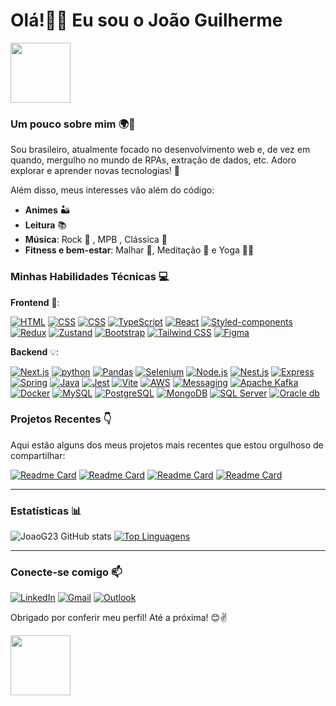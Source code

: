# **Olá!👋😄 Eu sou o João Guilherme**

<img src="https://c.tenor.com/4kIHjPaMiDoAAAAi/the-blobs-live-on-waving.gif" width="96"/>

### **Um pouco sobre mim** 🌍🚀

Sou brasileiro, atualmente focado no desenvolvimento web e, de vez em quando, mergulho no mundo de RPAs, extração de dados, etc. Adoro explorar e aprender novas tecnologias! 🚀

Além disso, meus interesses vão além do código:
- **Animes** 🏜️
- **Leitura** 📚
- **Música**: Rock 🎸 , MPB , Clássica 🎻
- **Fitness e bem-estar**: Malhar 💪, Meditação 🧘 e Yoga 🤸🏽

<h3>Minhas Habilidades Técnicas 💻</h3>

**Frontend** 🌟:

[![HTML](https://img.shields.io/badge/HTML-239120?style=for-the-badge&logo=html5&logoColor=white)](https://developer.mozilla.org/en-US/docs/Web/HTML)
[![CSS](https://img.shields.io/badge/CSS-1572B6?style=for-the-badge&logo=css3&logoColor=white)](https://developer.mozilla.org/en-US/docs/Web/CSS)
[![CSS](https://img.shields.io/badge/JavaScript-F7DF1E?style=for-the-badge&logo=JavaScript&logoColor=black)](https://developer.mozilla.org/en-US/docs/Web/javascript)
[![TypeScript](https://img.shields.io/badge/TypeScript-3178C6?style=for-the-badge&logo=typescript&logoColor=white)](https://www.typescriptlang.org/)
[![React](https://img.shields.io/badge/React-20232A?style=for-the-badge&logo=react&logoColor=61DAFB)](https://reactjs.org/)
[![Styled-components](https://img.shields.io/badge/Styled_components-DB7093?style=for-the-badge&logo=styled-components&logoColor=white)](https://styled-components.com/)
[![Redux](https://img.shields.io/badge/Redux-764ABC?style=for-the-badge&logo=redux&logoColor=white)](https://redux.js.org/)
[![Zustand](https://img.shields.io/badge/Zustand-FF3E00?style=for-the-badge&logo=zustand&logoColor=white)](https://zustand.surge.sh/)
[![Bootstrap](https://img.shields.io/badge/Bootstrap-7952B3?style=for-the-badge&logo=bootstrap&logoColor=white)](https://getbootstrap.com/)
[![Tailwind CSS](https://img.shields.io/badge/Tailwind_CSS-38B2AC?style=for-the-badge&logo=tailwind-css&logoColor=white)](https://tailwindcss.com/)
[![Figma](https://img.shields.io/badge/Figma-F24E1E?style=for-the-badge&logo=figma&logoColor=white)](https://www.figma.com/)

**Backend** 💡:

[![Next.js](https://img.shields.io/badge/Next.js-000000?style=for-the-badge&logo=next.js&logoColor=white)](https://nextjs.org/)
[![python](https://img.shields.io/badge/python-3670A0?style=for-the-badge&logo=python&logoColor=ffdd54)](https://python.org/)
[![Pandas](https://img.shields.io/badge/Pandas-150458?style=for-the-badge&logo=pandas&logoColor=white)](https://pandas.pydata.org/)
[![Selenium](https://img.shields.io/badge/Selenium-43B02A?style=for-the-badge&logo=selenium&logoColor=white)](https://www.selenium.dev/)
[![Node.js](https://img.shields.io/badge/Node.js-339933?style=for-the-badge&logo=node.js&logoColor=white)](https://nodejs.org/)
[![Nest.js](https://img.shields.io/badge/Nest.js-E0234E?style=for-the-badge&logo=nestjs&logoColor=white)](https://nestjs.com/)
[![Express](https://img.shields.io/badge/Express.js-404D59?style=for-the-badge)]()
[![Spring](https://img.shields.io/badge/Spring-6DB33F?style=for-the-badge&logo=spring&logoColor=white)](https://spring.io/)
[![Java](https://img.shields.io/badge/Java-ED8B00?style=for-the-badge&logo=openjdk&logoColor=white)](https://www.java.com/)
[![Jest](https://img.shields.io/badge/Jest-C21325?style=for-the-badge&logo=jest&logoColor=white)](https://jestjs.io/)
[![Vite](https://img.shields.io/badge/Vite-646CFF?style=for-the-badge&logo=vite&logoColor=white)](https://vitejs.dev/)
[![AWS](https://img.shields.io/badge/AWS-232F3E?style=for-the-badge&logo=amazon-aws&logoColor=white)](https://aws.amazon.com/)
[![Messaging](https://img.shields.io/badge/Messaging-00AAEE?style=for-the-badge&logo=messaging&logoColor=white)](https://pt.wikipedia.org/wiki/Mensageiria)
[![Apache Kafka](https://img.shields.io/badge/Apache%20Kafka-231F20?style=for-the-badge&logo=apachekafka&logoColor=white)](https://kafka.apache.org/)
[![Docker](https://img.shields.io/badge/Docker-2496ED?style=for-the-badge&logo=docker&logoColor=white)](https://www.docker.com/)
[![MySQL](https://img.shields.io/badge/MySQL-4479A1?style=for-the-badge&logo=mysql&logoColor=white)](https://www.mysql.com/)
[![PostgreSQL](https://img.shields.io/badge/PostgreSQL-336791?style=for-the-badge&logo=postgresql&logoColor=white)](https://www.postgresql.org/)
[![MongoDB](https://img.shields.io/badge/MongoDB-47A248?style=for-the-badge&logo=mongodb&logoColor=white)](https://www.mongodb.com/)
[![SQL Server](https://img.shields.io/badge/SQL_Server-CC2927?style=for-the-badge&logo=microsoft-sql-server&logoColor=white)](https://www.microsoft.com/en-us/sql-server)
[![Oracle db](https://img.shields.io/badge/Oracle-F80000?style=for-the-badge&logo=Oracle&logoColor=white)]()

### Projetos Recentes 👇

Aqui estão alguns dos meus projetos mais recentes que estou orgulhoso de compartilhar:

[![Readme Card](https://github-readme-stats.vercel.app/api/pin/?username=JoaoG23&repo=GContas)](https://github.com/JoaoG23/GContas)
[![Readme Card](https://github-readme-stats.vercel.app/api/pin/?username=JoaoG23&repo=e-commerce-api)](https://github.com/JoaoG23/e-commerce-api)
[![Readme Card](https://github-readme-stats.vercel.app/api/pin/?username=JoaoG23&repo=fx-financas)](https://github.com/JoaoG23/fx-financas)
[![Readme Card](https://github-readme-stats.vercel.app/api/pin/?username=JoaoG23&repo=Sistema-Acesso-Frontend)](https://github.com/JoaoG23/Sistema-Acesso-Frontend)

---

### Estatísticas 📊

![JoaoG23 GitHub stats](https://github-readme-stats.vercel.app/api?username=JoaoG23&show_icons=true&theme=algolia)
[![Top Linguagens](https://github-readme-stats.vercel.app/api/top-langs/?username=JoaoG23&layout=compact&theme=react)](https://github.com/JoaoG23/github-readme-stats)

---

### Conecte-se comigo 📫

[![LinkedIn](https://img.shields.io/badge/LinkedIn-Joaog123-blue?style=for-the-badge&logo=linkedin&logoColor=white&link=https://www.linkedin.com/in/joaog123/)](https://www.linkedin.com/in/joaog123/) 
[![Gmail](https://img.shields.io/badge/Gmail-Joazi-red?style=for-the-badge&logo=gmail&logoColor=white)](mailto:joazinhotito@gmail.com) 
[![Outlook](https://img.shields.io/badge/Microsoft_Outlook-joaoguilherme94-blue?style=for-the-badge&logo=microsoft-outlook&logoColor=white)](mailto:joaoguilherme94@live.com)

Obrigado por conferir meu perfil! Até a próxima! 😊✌️

<img src="https://c.tenor.com/nebZyl8oN7IAAAAi/wave-hello.gif" width="96"/>
